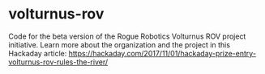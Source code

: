 # volturnus-rov

Code for the beta version of the Rogue Robotics Volturnus ROV project initiative. Learn more about the organization and the project in this Hackaday article: https://hackaday.com/2017/11/01/hackaday-prize-entry-volturnus-rov-rules-the-river/
